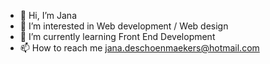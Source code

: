 - 👋 Hi, I’m Jana 
- 👀 I’m interested in Web development / Web design
- 🌱 I’m currently learning Front End Development
- 📫 How to reach me jana.deschoenmaekers@hotmail.com

<!---
Jana95x/Jana95x is a ✨ special ✨ repository because its `README.md` (this file) appears on your GitHub profile.
You can click the Preview link to take a look at your changes.
--->

